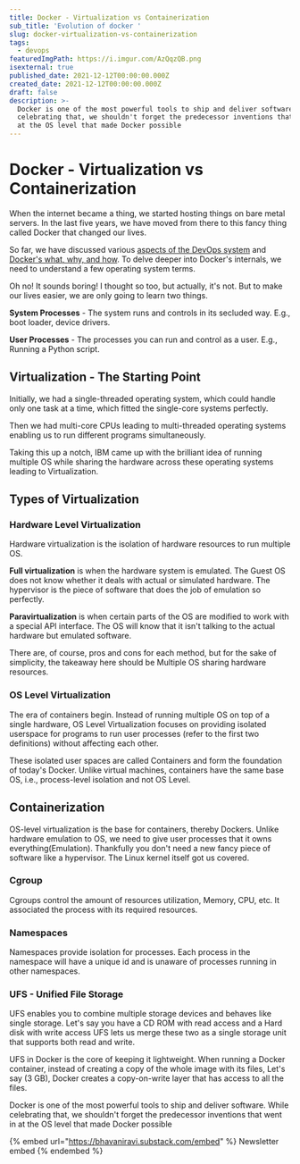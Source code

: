 ```yaml
---
title: Docker - Virtualization vs Containerization
sub_title: 'Evolution of docker '
slug: docker-virtualization-vs-containerization
tags:
  - devops
featuredImgPath: https://i.imgur.com/AzQqzQB.png
isexternal: true
published_date: 2021-12-12T00:00:00.000Z
created_date: 2021-12-12T00:00:00.000Z
draft: false
description: >-
  Docker is one of the most powerful tools to ship and deliver software. While
  celebrating that, we shouldn't forget the predecessor inventions that went in
  at the OS level that made Docker possible
---
```


# Docker - Virtualization vs Containerization

When the internet became a thing, we started hosting things on bare metal servers. In the last five years, we have moved from there to this fancy thing called Docker that changed our lives.

So far, we have discussed various [aspects of the DevOps system](https://youtu.be/m31asTwC\_s8) and [Docker's what, why, and how](../blog/docker-introduction/). To delve deeper into Docker's internals, we need to understand a few operating system terms.

Oh no! It sounds boring! I thought so too, but actually, it's not. But to make our lives easier, we are only going to learn two things.

**System Processes** - The system runs and controls in its secluded way. E.g., boot loader, device drivers.

**User Processes** - The processes you can run and control as a user. E.g., Running a Python script.

## Virtualization - The Starting Point

Initially, we had a single-threaded operating system, which could handle only one task at a time, which fitted the single-core systems perfectly.

Then we had multi-core CPUs leading to multi-threaded operating systems enabling us to run different programs simultaneously.

Taking this up a notch, IBM came up with the brilliant idea of running multiple OS while sharing the hardware across these operating systems leading to Virtualization.

## Types of Virtualization

### Hardware Level Virtualization

Hardware virtualization is the isolation of hardware resources to run multiple OS.

**Full virtualization** is when the hardware system is emulated. The Guest OS does not know whether it deals with actual or simulated hardware. The hypervisor is the piece of software that does the job of emulation so perfectly.

**Paravirtualization** is when certain parts of the OS are modified to work with a special API interface. The OS will know that it isn't talking to the actual hardware but emulated software.

There are, of course, pros and cons for each method, but for the sake of simplicity, the takeaway here should be Multiple OS sharing hardware resources.

### OS Level Virtualization

The era of containers begin. Instead of running multiple OS on top of a single hardware, OS Level Virtualization focuses on providing isolated userspace for programs to run user processes (refer to the first two definitions) without affecting each other.

These isolated user spaces are called Containers and form the foundation of today's Docker. Unlike virtual machines, containers have the same base OS, i.e., process-level isolation and not OS Level.

## Containerization

OS-level virtualization is the base for containers, thereby Dockers. Unlike hardware emulation to OS, we need to give user processes that it owns everything(Emulation). Thankfully you don't need a new fancy piece of software like a hypervisor. The Linux kernel itself got us covered.

### Cgroup

Cgroups control the amount of resources utilization, Memory, CPU, etc. It associated the process with its required resources.

### Namespaces

Namespaces provide isolation for processes. Each process in the namespace will have a unique id and is unaware of processes running in other namespaces.

### UFS - Unified File Storage

UFS enables you to combine multiple storage devices and behaves like single storage. Let's say you have a CD ROM with read access and a Hard disk with write access UFS lets us merge these two as a single storage unit that supports both read and write.

UFS in Docker is the core of keeping it lightweight. When running a Docker container, instead of creating a copy of the whole image with its files, Let's say (3 GB), Docker creates a copy-on-write layer that has access to all the files.



Docker is one of the most powerful tools to ship and deliver software. While celebrating that, we shouldn't forget the predecessor inventions that went in at the OS level that made Docker possible



{% embed url="https://bhavaniravi.substack.com/embed" %}
Newsletter embed
{% endembed %}
